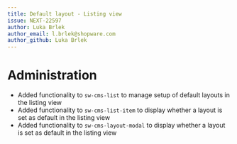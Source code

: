 ```yaml
---
title: Default layout - Listing view
issue: NEXT-22597
author: Luka Brlek
author_email: l.brlek@shopware.com
author_github: Luka Brlek
---
```

# Administration
* Added functionality to `sw-cms-list` to manage setup of default layouts in the listing view
* Added functionality to `sw-cms-list-item` to display whether a layout is set as default in the listing view
* Added functionality to `sw-cms-layout-modal` to display whether a layout is set as default in the listing view